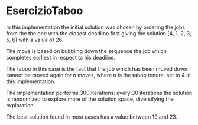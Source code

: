 # EsercizioTaboo

In this implementation the initial solution was chosen by ordering the jobs from the the one with the closest deadline first giving the solution [4, 1, 2, 3, 5, 6] with a value of 26.

The move is based on bubbling down the sequence the job which completes earliest in respect to his deadline.

The taboo in this case is the fact that the job which has been moved down cannot be moved again for n moves, where n is the taboo tenure, set to 4 in this implementation.

The implementation performs 300 iterations: every 30 iterations the solution is randomized to explore more of the solution space, diversifying the exploration.

The best solution found in most cases has a value between 19 and 23.
